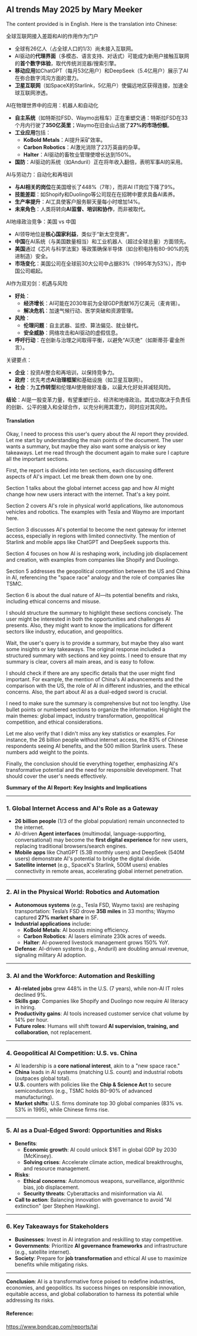 ## AI trends May 2025 by Mary Meeker

<think>
</think>

The content provided is in English. Here is the translation into Chinese:

全球互联网接入差距和AI的作用作为门户  
- 全球有26亿人（占全球人口的1/3）尚未接入互联网。  
- AI驱动的**代理界面**（多模态、语言支持、对话式）可能成为新用户接触互联网的**首个数字体验**，取代传统浏览器/搜索引擎。  
- **移动应用**如ChatGPT（每月53亿用户）和DeepSeek（5.4亿用户）展示了AI在弥合数字鸿沟方面的潜力。  
- **卫星互联网**（如SpaceX的Starlink，5亿用户）使偏远地区获得连接，加速全球互联网渗透。  

AI在物理世界中的应用：机器人和自动化  
- **自主系统**（如特斯拉FSD、Waymo出租车）正在重塑交通：特斯拉FSD在33个月内行驶了**350亿英里**；Waymo在旧金山占据了**27%的市场份额**。  
- **工业应用**包括：  
  - **KoBold Metals**：AI提升采矿效率。  
  - **Carbon Robotics**：AI激光消除了23万英亩的杂草。  
  - **Halter**：AI驱动的畜牧业管理使增长达到150%。  
- **国防**：AI驱动的系统（如Anduril）正在将年收入翻倍，表明军事AI的采用。  

AI与劳动力：自动化和再培训  
- **与AI相关的岗位**在美国增长了448%（7年），而非AI IT岗位下降了9%。  
- **技能差距**：如Shopify和Duolingo等公司现在在招聘中要求具备AI素养。  
- **生产率提升**：AI工具使客户服务聊天量每小时增加14%。  
- **未来角色**：人类将转向**AI监督、培训和协作**，而非被取代。  

AI地缘政治竞争：美国 vs 中国  
- AI领导地位是**核心国家利益**，类似于“新太空竞赛”。  
- **中国**在AI系统（与美国数量相当）和工业机器人（超过全球总量）方面领先。  
- **美国**通过《芯片与科学法案》等政策确保半导体（如台积电持有80-90%的先进制造）安全。  
- **市场变化**：美国公司在全球前30大公司中占据83%（1995年为53%），而中国公司崛起。  

AI作为双刃剑：机遇与风险  
- **好处**：  
  - **经济增长**：AI可能在2030年前为全球GDP贡献16万亿美元（麦肯锡）。  
  - **解决危机**：加速气候行动、医学突破和资源管理。  
- **风险**：  
  - **伦理问题**：自主武器、监控、算法偏见、就业替代。  
  - **安全威胁**：网络攻击和AI驱动的虚假信息。  
- **呼吁行动**：在创新与治理之间取得平衡，以避免“AI灭绝”（如斯蒂芬·霍金所言）。  

关键要点：  
- **企业**：投资AI整合和再培训，以保持竞争力。  
- **政府**：优先考虑**AI治理框架**和基础设施（如卫星互联网）。  
- **社会**：为**工作转型**和伦理AI使用做好准备，以最大化好处并减轻风险。  

**结论**：AI是一股变革力量，有望重塑行业、经济和地缘政治。其成功取决于负责任的创新、公平的接入和全球合作，以充分利用其潜力，同时应对其风险。

#### Translation 

<think>
Okay, I need to process this user's query about the AI report they provided. Let me start by understanding the main points of the document. The user wants a summary, but maybe they also want some analysis or key takeaways. Let me read through the document again to make sure I capture all the important sections.

First, the report is divided into ten sections, each discussing different aspects of AI's impact. Let me break them down one by one. 

Section 1 talks about the global internet access gap and how AI might change how new users interact with the internet. That's a key point. 

Section 2 covers AI's role in physical world applications, like autonomous vehicles and robotics. The examples with Tesla and Waymo are important here. 

Section 3 discusses AI's potential to become the next gateway for internet access, especially in regions with limited connectivity. The mention of Starlink and mobile apps like ChatGPT and DeepSeek supports this. 

Section 4 focuses on how AI is reshaping work, including job displacement and creation, with examples from companies like Shopify and Duolingo. 

Section 5 addresses the geopolitical competition between the US and China in AI, referencing the "space race" analogy and the role of companies like TSMC. 

Section 6 is about the dual nature of AI—its potential benefits and risks, including ethical concerns and misuse. 

I should structure the summary to highlight these sections concisely. The user might be interested in both the opportunities and challenges AI presents. Also, they might want to know the implications for different sectors like industry, education, and geopolitics. 

Wait, the user's query is to provide a summary, but maybe they also want some insights or key takeaways. The original response included a structured summary with sections and key points. I need to ensure that my summary is clear, covers all main areas, and is easy to follow. 

I should check if there are any specific details that the user might find important. For example, the mention of China's AI advancements and the comparison with the US, the role of AI in different industries, and the ethical concerns. Also, the part about AI as a dual-edged sword is crucial. 

I need to make sure the summary is comprehensive but not too lengthy. Use bullet points or numbered sections to organize the information. Highlight the main themes: global impact, industry transformation, geopolitical competition, and ethical considerations. 

Let me also verify that I didn't miss any key statistics or examples. For instance, the 26 billion people without internet access, the 83% of Chinese respondents seeing AI benefits, and the 500 million Starlink users. These numbers add weight to the points. 

Finally, the conclusion should tie everything together, emphasizing AI's transformative potential and the need for responsible development. That should cover the user's needs effectively.
</think>

**Summary of the AI Report: Key Insights and Implications**

---

### **1. Global Internet Access and AI's Role as a Gateway**
- **26 billion people** (1/3 of the global population) remain unconnected to the internet.
- AI-driven **Agent interfaces** (multimodal, language-supporting, conversational) may become the **first digital experience** for new users, replacing traditional browsers/search engines.
- **Mobile apps** like ChatGPT (5.3B monthly users) and DeepSeek (540M users) demonstrate AI's potential to bridge the digital divide.
- **Satellite internet** (e.g., SpaceX's Starlink, 500M users) enables connectivity in remote areas, accelerating global internet penetration.

---

### **2. AI in the Physical World: Robotics and Automation**
- **Autonomous systems** (e.g., Tesla FSD, Waymo taxis) are reshaping transportation: Tesla’s FSD drove **35B miles** in 33 months; Waymo captured **27% market share** in SF.
- **Industrial applications** include:
  - **KoBold Metals**: AI boosts mining efficiency.
  - **Carbon Robotics**: AI lasers eliminate 230k acres of weeds.
  - **Halter**: AI-powered livestock management grows 150% YoY.
- **Defense**: AI-driven systems (e.g., Anduril) are doubling annual revenue, signaling military AI adoption.

---

### **3. AI and the Workforce: Automation and Reskilling**
- **AI-related jobs** grew 448% in the U.S. (7 years), while non-AI IT roles declined 9%.
- **Skills gap**: Companies like Shopify and Duolingo now require AI literacy in hiring.
- **Productivity gains**: AI tools increased customer service chat volume by 14% per hour.
- **Future roles**: Humans will shift toward **AI supervision, training, and collaboration**, not replacement.

---

### **4. Geopolitical AI Competition: U.S. vs. China**
- AI leadership is a **core national interest**, akin to a "new space race."
- **China** leads in AI systems (matching U.S. count) and industrial robots (outpaces global total).
- **U.S.** counters with policies like the **Chip & Science Act** to secure semiconductors (e.g., TSMC holds 80-90% of advanced manufacturing).
- **Market shifts**: U.S. firms dominate top 30 global companies (83% vs. 53% in 1995), while Chinese firms rise.

---

### **5. AI as a Dual-Edged Sword: Opportunities and Risks**
- **Benefits**:
  - **Economic growth**: AI could unlock $16T in global GDP by 2030 (McKinsey).
  - **Solving crises**: Accelerate climate action, medical breakthroughs, and resource management.
- **Risks**:
  - **Ethical concerns**: Autonomous weapons, surveillance, algorithmic bias, job displacement.
  - **Security threats**: Cyberattacks and misinformation via AI.
- **Call to action**: Balancing innovation with governance to avoid "AI extinction" (per Stephen Hawking).

---

### **6. Key Takeaways for Stakeholders**
- **Businesses**: Invest in AI integration and reskilling to stay competitive.
- **Governments**: Prioritize **AI governance frameworks** and infrastructure (e.g., satellite internet).
- **Society**: Prepare for **job transformation** and ethical AI use to maximize benefits while mitigating risks.

---

**Conclusion**: AI is a transformative force poised to redefine industries, economies, and geopolitics. Its success hinges on responsible innovation, equitable access, and global collaboration to harness its potential while addressing its risks.

#### Reference: 

https://www.bondcap.com/reports/tai